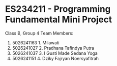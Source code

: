 # ES234211 - Programming Fundamental Mini Project
Class B, Group 4
Team Members:
1. 5026241163 1. Milawati
2. 5026241027 2. Pradhana Tafindya Putra
3. 5026241037 3. I Gusti Made Sedana Yoga
4. 5026241151 4. Dziky Fajryan Noersyafitrah

